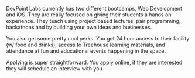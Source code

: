 DevPoint Labs currently has two different bootcamps, Web Development and iOS.
They are really focused on giving their students a hands on experience. They
teach using project based lectures, pair programming, hackathons and by
building your own ideas and businesses.

You also get some pretty cool perks. You get 24 hour access to their facility
(w/ food and drinks), access to Treehouse learning materials, and attendance
at fun and educational events happening in the space.

Applying is super straightforward. You apply online, if they are interested
they will schedule an interview with you.
